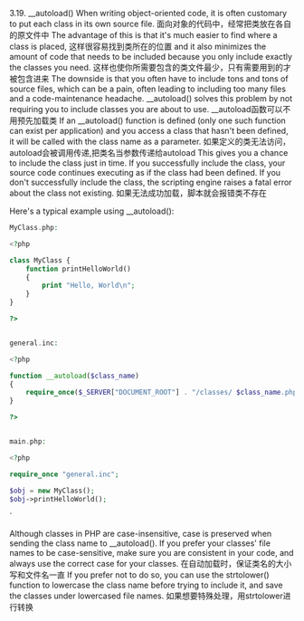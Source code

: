 3.19. __autoload()
When writing object-oriented code, it is often customary to put each class in its own source file. 
面向对象的代码中，经常把类放在各自的原文件中
The advantage of this is that it's much easier to find where a class is placed,
这样很容易找到类所在的位置
and it also minimizes the amount of code that needs to be included because you only include exactly the classes you need.
这样也使你所需要包含的类文件最少，只有需要用到的才被包含进来
The downside is that you often have to include tons and tons of source files, 
which can be a pain, often leading to including too many files and a code-maintenance headache.
__autoload() solves this problem by not requiring you to include classes you are about to use. 
__autoload函数可以不用预先加载类
If an __autoload() function is defined (only one such function can exist per application)
and you access a class that hasn't been defined, 
it will be called with the class name as a parameter.
如果定义的类无法访问，autoload会被调用传递,把类名当参数传递给autoload
This gives you a chance to include the class just in time.
If you successfully include the class, 
your source code continues executing as if the class had been defined.
If you don't successfully include the class, the scripting engine raises a fatal error about the class not existing.
如果无法成功加载，脚本就会报错类不存在

Here's a typical example using __autoload():
```php
MyClass.php:

<?php

class MyClass {
    function printHelloWorld()
    {
        print "Hello, World\n";
    }
}

?>


general.inc:

<?php

function __autoload($class_name)
{
    require_once($_SERVER["DOCUMENT_ROOT"] . "/classes/ $class_name.php");
}

?>


main.php:

<?php

require_once "general.inc";

$obj = new MyClass();
$obj->printHelloWorld();
```
`

Although classes in PHP are case-insensitive, 
case is preserved when sending the class name to __autoload(). 
If you prefer your classes' file names to be case-sensitive,
make sure you are consistent in your code, 
and always use the correct case for your classes.
在自动加载时，保证类名的大小写和文件名一直
If you prefer not to do so, 
you can use the strtolower() function to lowercase the class name before trying to include it,
and save the classes under lowercased file names.
如果想要特殊处理，用strtolower进行转换



 
